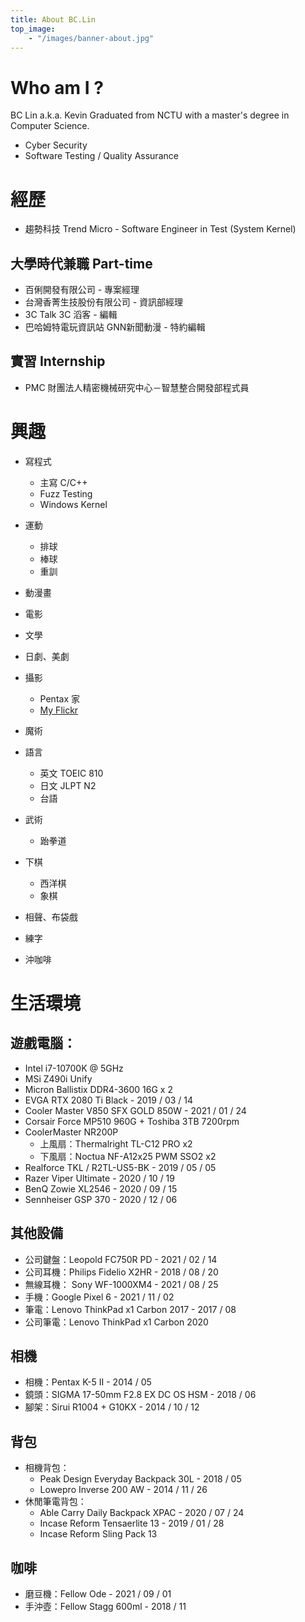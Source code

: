```yaml
---
title: About BC.Lin
top_image:
    - "/images/banner-about.jpg"
---
```


# Who am I ? 
BC Lin a.k.a. Kevin
Graduated from NCTU with a master's degree in Computer Science.
- Cyber Security
- Software Testing / Quality Assurance

# 經歷

- 趨勢科技 Trend Micro - Software Engineer in Test (System Kernel)

## 大學時代兼職 Part-time
- 百俐開發有限公司 - 專案經理 
- 台灣香菁生技股份有限公司 - 資訊部經理
- 3C Talk 3C 滔客 - 編輯 
- 巴哈姆特電玩資訊站 GNN新聞動漫 - 特約編輯 

## 實習 Internship 
- PMC 財團法人精密機械研究中心－智慧整合開發部程式員  


# 興趣
- 寫程式 
    - 主寫 C/C++ 
    - Fuzz Testing
    - Windows Kernel 
    
- 運動
    - 排球
    - 棒球
    - 重訓

- 動漫畫
- 電影
- 文學
- 日劇、美劇
- 攝影
  - Pentax 家
  - [My Flickr](https://www.flickr.com/photos/37901222@N04/)
- 魔術
- 語言
    - 英文 TOEIC 810
    - 日文 JLPT N2
    - 台語 

- 武術
  - 跆拳道

- 下棋
  - 西洋棋
  - 象棋

- 相聲、布袋戲
- 練字
- 沖咖啡

# 生活環境
## 遊戲電腦： 
- Intel i7-10700K @ 5GHz
- MSi Z490i Unify
- Micron Ballistix DDR4-3600 16G x 2
- EVGA RTX 2080 Ti Black - 2019 / 03 / 14 
- Cooler Master V850 SFX GOLD 850W - 2021 / 01 / 24
- Corsair Force MP510 960G + Toshiba 3TB 7200rpm
- CoolerMaster NR200P
    - 上風扇：Thermalright TL-C12 PRO x2
    - 下風扇：Noctua NF-A12x25 PWM SSO2 x2
- Realforce TKL / R2TL-US5-BK - 2019 / 05 / 05 
- Razer Viper Ultimate - 2020 / 10 / 19
- BenQ Zowie XL2546 - 2020 / 09 / 15
- Sennheiser GSP 370 - 2020 / 12 / 06 

## 其他設備
- 公司鍵盤：Leopold FC750R PD - 2021 / 02 / 14
- 公司耳機：Philips Fidelio X2HR - 2018 / 08 / 20 
- 無線耳機： Sony WF-1000XM4 - 2021 / 08 / 25 
- 手機：Google Pixel 6 - 2021 / 11 / 02
- 筆電：Lenovo ThinkPad x1 Carbon 2017 - 2017 / 08 
- 公司筆電：Lenovo ThinkPad x1 Carbon 2020 

## 相機
- 相機：Pentax K-5 II - 2014 / 05 
- 鏡頭：SIGMA 17-50mm F2.8 EX DC OS HSM - 2018 / 06 
- 腳架：Sirui R1004 + G10KX - 2014 / 10 / 12 

## 背包
- 相機背包： 
  - Peak Design Everyday Backpack 30L - 2018 / 05 
  - Lowepro Inverse 200 AW - 2014 / 11 / 26 
- 休閒筆電背包：
  - Able Carry Daily Backpack XPAC - 2020 / 07 / 24
  - Incase Reform Tensaerlite 13 - 2019 / 01 / 28 
  - Incase Reform Sling Pack 13


## 咖啡
- 磨豆機：Fellow Ode - 2021 / 09 / 01 
- 手沖壺：Fellow Stagg 600ml - 2018 / 11

